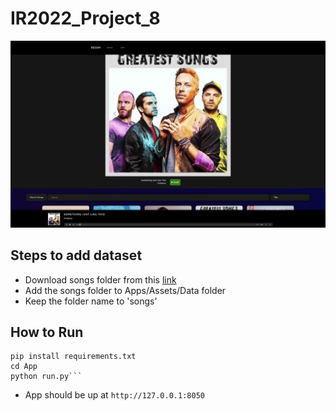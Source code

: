 # IR2022_Project_8

![alt text](https://github.com/AbhinavSE/IR2022_Project_8/blob/master/App/assets/cover.png?raw=true)

## Steps to add dataset
- Download songs folder from this [link](https://drive.google.com/drive/folders/1nD8FhFiKG4JsBPDfN0UQigbu5NJz6yW2?usp=sharing)
- Add the songs folder to Apps/Assets/Data folder
- Keep the folder name to 'songs'

## How to Run
    pip install requirements.txt
    cd App
    python run.py```

- App should be up at ```http://127.0.0.1:8050```

